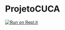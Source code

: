 # ProjetoCUCA

[![Run on Repl.it](https://replit.com/badge/github/erlonL/ProjetoCUCA)](https://replit.com/new/github/erlonL/ProjetoCUCA)
